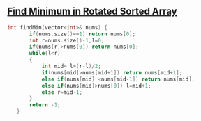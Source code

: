  ## [Find Minimum in Rotated Sorted Array](https://leetcode.com/problems/find-minimum-in-rotated-sorted-array/)
 ```cpp
 int findMin(vector<int>& nums) {
        if(nums.size()==1) return nums[0];
        int r=nums.size()-1,l=0;
        if(nums[r]>nums[0]) return nums[0];
        while(l<r)
        {
            int mid= l+(r-l)/2;
            if(nums[mid]>nums[mid+1]) return nums[mid+1];
            else if(nums[mid] <nums[mid-1]) return nums[mid];
            else if(nums[mid]>nums[0]) l=mid+1;
            else r=mid-1;
        }
        return -1;
    }
 ```
